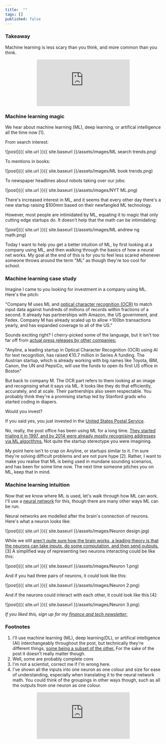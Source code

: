 ```yaml
---
title:  ""  
tags: []
published: false
---
```


### Takeaway

Machine learning is less scary than you think, and more common than you think.

<style>
      .iframe-container {
        overflow: hidden;        
        padding-top: 50%; <!-- Calculated from the aspect ration of the content (in case of 16:9 it is 9/16= 0.5625) -->
        position: relative;
      }
      .iframe-container iframe { 
         border: 0;
         height: 100%; <!-- Finally, width and height are set to 100% so the iframe takes up 100% of the containers space. -->
         left: 0;
         position: absolute;
         top: 0;
         width: 100%;
         display: block;
         margin: 0 auto; <!-- center image -->
      }
      <!-- 4x3 Aspect Ratio -->
      .iframe-container-4x3 {
        padding-top: 75%;
      }
</style> 

<div class="iframe-container-4x3">
  <p align="center"><iframe src="https://avoidboringpeople.substack.com/embed" frameborder="0" scrolling="no"> </iframe></p>
</div>

### Machine learning magic

We hear about machine learning (ML), deep learning, or artifical intelligence all the time now \[1\]. 

From search interest: 

![post]({{ site.url }}{{ site.baseurl }}/assets/images/ML search trends.png)

To mentions in books: 

![post]({{ site.url }}{{ site.baseurl }}/assets/images/ML book trends.png)

To newspaper headlines about robots taking over our jobs:

![post]({{ site.url }}{{ site.baseurl }}/assets/images/NYT ML.png)

There's increased interest in ML, and it seems that every other day there's a new startup raising $100mm based on their newfangled ML technology. 

However, most people are intimidated by ML, equating it to magic that only cutting edge startups do. It doesn't help that the math can be intimidating: 

![post]({{ site.url }}{{ site.baseurl }}/assets/images/ML andrew ng math.png)

Today I want to help you get a better intuition of ML, by first looking at a company using ML, and then walking through the basics of how a neural net works. My goal at the end of this is for you to feel less scared whenever someone throws around the term "ML" as though they're too cool for school.

### Machine learning case study

Imagine I came to you looking for investment in a company using ML. Here's the pitch:

"Company M uses ML and [optical character recognition (OCR)](https://en.wikipedia.org/wiki/Optical_character_recognition "OCR") to match input data against hundreds of millions of records within fractions of a second. It already has partnerships with Amazon, the US government, and Fedex. Company M has already scaled up to allow >100bn transactions yearly, and has expanded coverage to all of the US."

Sounds exciting right? I cherry-picked some of the language, but it isn't too far off from [actual press releases by other companies:](https://www.eu-startups.com/2020/01/anyline_raises_over_10_million_and_zooms_to_us/ "eu")

"Anyline, a leading startup in Optical Character Recognition (OCR) using AI for text recognition, has raised €10.7 million in Series A funding. The Austrian startup, which is already working with big names like Toyota, IBM, Canon, the UN and PepsiCo, will use the funds to open its first US office in Boston"

But back to company M. The OCR part refers to them looking at an image and recognising what it says via ML. It looks like they do that efficiently, accurately, and at scale. Their partnerships also seem respectable. You probably think they're a promising startup led by Stanford grads who started coding in diapers.

Would you invest?

If you said yes, you just invested in the [United States Postal Service](https://www.enterpriseai.news/solution_content/hpe/governmentacademia/machine-learning-applications-for-the-modern-enterprise/ "USPS"). 

No, really, the post office has been using ML for a long time. [They started trialing it in 1997, and by 2014 were already mostly recognising addresses via ML algorithms.](https://www.buffalo.edu/content/dam/www/research/pdf/Postal-Automation-Highlights_20160516.pdf "ML") Not quite the startup stereotype you were imagining.

My point here isn't to crap on Anyline, or startups similar to it. I'm sure they're solving difficult problems and are not pure hype \[2\]. Rather, I want to make you realise that ML is being used in mundane sounding scenarios, and has been for some time now. The next time someone pitches you on ML, keep that in mind.

### Machine learning intuition

Now that we know where ML is used, let's walk through how ML can work. I'll use a [neural network](http://news.mit.edu/2017/explained-neural-networks-deep-learning-0414 "NN") for this, though there are many other ways ML can be run. 

Neural networks are modelled after the brain's connection of neurons. Here's what a neuron looks like:

![post]({{ site.url }}{{ site.baseurl }}/assets/images/Neuron design.jpg)

While we still [aren't quite sure how the brain works, a leading theory is that the neurons can take inputs, do some computation, and then send outputs.](https://www.quantamagazine.org/neural-dendrites-reveal-their-computational-power-20200114/ "neural") \[3\] A simplified way of representing two neurons interacting could be like this:

![post]({{ site.url }}{{ site.baseurl }}/assets/images/Neuron 1.png)

And if you had three pairs of neurons, it could look like this:

![post]({{ site.url }}{{ site.baseurl }}/assets/images/Neuron 2.png)

And if the neurons could interact with each other, it could look like this \[4\]: 

![post]({{ site.url }}{{ site.baseurl }}/assets/images/Neuron 3.png)



*If you liked this, sign up for my [finance and tech newsletter:](https://avoidboringpeople.substack.com/ "ABP")*

### Footnotes

1. I'll use machine learning (ML), deep learning(DL), or artifical intelligence (AI) interchangeably throughout the post, but technically they're different things, [some being a subset of the other.](https://towardsdatascience.com/clearing-the-confusion-ai-vs-machine-learning-vs-deep-learning-differences-fce69b21d5eb "ML") For the sake of the post it doesn't really matter though.
2. Well, some are probably complete cons
3. I'm not a scientist, correct me if I'm wrong here.
4. I've shown all the inputs into one neuron as one colour and size for ease of understanding, especially when translating it to the neural network math. You could think of the groupings in other ways though, such as all the outputs from one neuron as one colour. 

<div class="iframe-container-4x3">
  <p align="center"><iframe src="https://avoidboringpeople.substack.com/embed" frameborder="0" scrolling="no"> </iframe></p>
</div>
